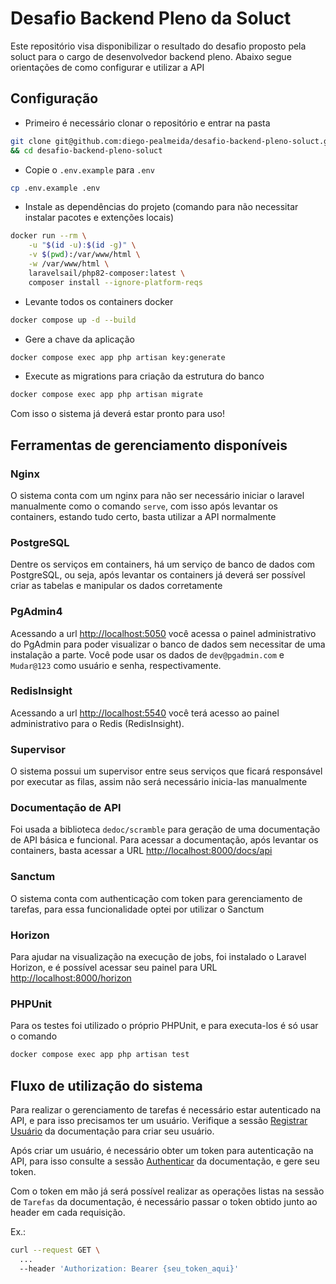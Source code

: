 # Desafio Backend Pleno da Soluct

Este repositório visa disponibilizar o resultado do desafio proposto pela soluct para o cargo de desenvolvedor backend pleno.
Abaixo segue orientações de como configurar e utilizar a API

## Configuração

- Primeiro é necessário clonar o repositório e entrar na pasta

```bash
git clone git@github.com:diego-pealmeida/desafio-backend-pleno-soluct.git \
&& cd desafio-backend-pleno-soluct
```

- Copie o `.env.example` para `.env`

```bash
cp .env.example .env
```

- Instale as dependências do projeto (comando para não necessitar instalar pacotes e extenções locais)

```bash
docker run --rm \
    -u "$(id -u):$(id -g)" \
    -v $(pwd):/var/www/html \
    -w /var/www/html \
    laravelsail/php82-composer:latest \
    composer install --ignore-platform-reqs
```

- Levante todos os containers docker

```bash
docker compose up -d --build
```

- Gere a chave da aplicação

```bash
docker compose exec app php artisan key:generate
```

- Execute as migrations para criação da estrutura do banco

```bash
docker compose exec app php artisan migrate
```

Com isso o sistema já deverá estar pronto para uso!

## Ferramentas de gerenciamento disponíveis

### Nginx

O sistema conta com um nginx para não ser necessário iniciar o laravel manualmente como o comando `serve`, com isso após levantar os containers, estando tudo certo, basta utilizar a API normalmente

### PostgreSQL

Dentre os serviços em containers, há um serviço de banco de dados com PostgreSQL, ou seja, após levantar os containers já deverá ser possível criar as tabelas e manipular os dados corretamente

### PgAdmin4

Acessando a url [http://localhost:5050](http://localhost:5050) você acessa o painel administrativo do PgAdmin para poder visualizar o banco de dados sem necessitar de uma instalação a parte. Você pode usar os dados de `dev@pgadmin.com` e `Mudar@123` como usuário e senha, respectivamente.

### RedisInsight

Acessando a url [http://localhost:5540](http://localhost:5540) você terá acesso ao painel administrativo para o Redis (RedisInsight).

### Supervisor

O sistema possui um supervisor entre seus serviços que ficará responsável por executar as filas, assim não será necessário inicia-las manualmente

### Documentação de API

Foi usada a biblioteca `dedoc/scramble` para geração de uma documentação de API básica e funcional. Para acessar a documentação, após levantar os containers, basta acessar a URL [http://localhost:8000/docs/api](http://localhost:8000/docs/api)

### Sanctum

O sistema conta com authenticação com token para gerenciamento de tarefas, para essa funcionalidade optei por utilizar o Sanctum

### Horizon

Para ajudar na visualização na execução de jobs, foi instalado o Laravel Horizon, e é possível acessar seu painel para URL [http://localhost:8000/horizon](http://localhost:8000/horizon)

### PHPUnit

Para os testes foi utilizado o próprio PHPUnit, e para executa-los é só usar o comando

```bash
docker compose exec app php artisan test
```

## Fluxo de utilização do sistema

Para realizar o gerenciamento de tarefas é necessário estar autenticado na API, e para isso precisamos ter um usuário. Verifique a sessão [Registrar Usuário](http://localhost:8000/docs/api#/operations/user.store) da documentação para criar seu usuário.

Após criar um usuário, é necessário obter um token para autenticação na API, para isso consulte a sessão [Authenticar](http://localhost:8000/docs/api#/operations/auth.login) da documentação, e gere seu token.

Com o token em mão já será possível realizar as operações listas na sessão de `Tarefas` da documentação, é necessário passar o token obtido junto ao header em cada requisição.

Ex.:

```bash
curl --request GET \
  ...
  --header 'Authorization: Bearer {seu_token_aqui}'
```
